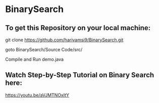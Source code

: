 # BinarySearch

## To get this Repository on your local machine:
git clone https://github.com/harivamsi9/BinarySearch.git

goto BinarySearch/Source Code/src/

Compile and Run demo.java

## Watch Step-by-Step Tutorial on Binary Search here:
https://youtu.be/aVJMTNOxItY